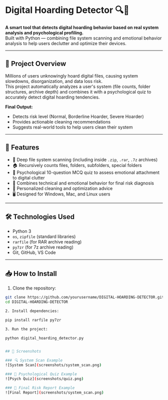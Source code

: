 # Digital Hoarding Detector 🔍🧹

**A smart tool that detects digital hoarding behavior based on real system analysis and psychological profiling.**  
Built with Python — combining file system scanning and emotional behavior analysis to help users declutter and optimize their devices.

---

## 🚀 Project Overview

Millions of users unknowingly hoard digital files, causing system slowdowns, disorganization, and data loss risk.  
This project automatically analyzes a user's system (file counts, folder structures, archive depth) and combines it with a psychological quiz to accurately detect digital hoarding tendencies.

**Final Output:**  
- Detects risk level (Normal, Borderline Hoarder, Severe Hoarder)
- Provides actionable cleaning recommendations
- Suggests real-world tools to help users clean their system

---

## 🧠 Features

- 📂 Deep file system scanning (including inside `.zip`, `.rar`, `.7z` archives)
- 🏠 Recursively counts files, folders, subfolders, special folders
- 🧹 Psychological 10-question MCQ quiz to assess emotional attachment to digital clutter
- 🧠 Combines technical and emotional behavior for final risk diagnosis
- 🎯 Personalized cleaning and optimization advice
- 🖥️ Designed for Windows, Mac, and Linux users

---

## 🛠️ Technologies Used

- Python 3
- `os`, `zipfile` (standard libraries)
- `rarfile` (for RAR archive reading)
- `py7zr` (for 7z archive reading)
- Git, GitHub, VS Code

---

## 📥 How to Install

1. Clone the repository:
```bash
git clone https://github.com/yourusername/DIGITAL-HOARDING-DETECTOR.git
cd DIGITAL-HOARDING-DETECTOR

2. Install dependencies:

pip install rarfile py7zr

3. Run the project:

python digital_hoarding_detector.py


## 📸 Screenshots

### 🔍 System Scan Example
![System Scan](screenshots/system_scan.png)

### 🧠 Psychological Quiz Example
![Psych Quiz](screenshots/quiz.png)

### 🎯 Final Risk Report Example
![Final Report](screenshots/system_scan.png)


